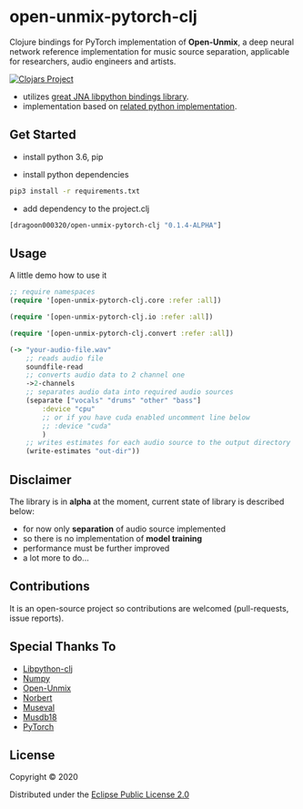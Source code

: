 # open-unmix-pytorch-clj
Clojure bindings for PyTorch implementation of __Open-Unmix__,
a deep neural network reference implementation for music source separation,
applicable for researchers, audio engineers and artists.

[![Clojars Project](https://img.shields.io/clojars/v/dragoon/open-unmix-pytorch-clj.svg)](https://clojars.org/dragoon/open-unmix-pytorch-clj)

* utilizes <a href="https://github.com/cnuernber/libpython-clj">great JNA libpython bindings library</a>.
* implementation based on <a href="https://github.com/sigsep/open-unmix-pytorch">related python implementation</a>.

## Get Started

* install python 3.6, pip

* install python dependencies
```bash
pip3 install -r requirements.txt
```

* add dependency to the project.clj
```clj
[dragoon000320/open-unmix-pytorch-clj "0.1.4-ALPHA"]
```

## Usage

A little demo how to use it
```clj
;; require namespaces
(require '[open-unmix-pytorch-clj.core :refer :all])

(require '[open-unmix-pytorch-clj.io :refer :all])

(require '[open-unmix-pytorch-clj.convert :refer :all])

(-> "your-audio-file.wav"
    ;; reads audio file
    soundfile-read
    ;; converts audio data to 2 channel one
    ->2-channels
    ;; separates audio data into required audio sources
    (separate ["vocals" "drums" "other" "bass"]
        :device "cpu"
        ;; or if you have cuda enabled uncomment line below
        ;; :device "cuda"
        )
    ;; writes estimates for each audio source to the output directory
    (write-estimates "out-dir"))
```

## Disclaimer

The library is in __alpha__ at the moment, current state of library is described below:
* for now only __separation__ of audio source implemented
* so there is no implementation of __model training__
* performance must be further improved
* a lot more to do...

## Contributions

It is an open-source project so contributions are welcomed (pull-requests, issue reports).

## Special Thanks To

* <a href="https://github.com/cnuernber/libpython-clj">Libpython-clj</a>
* <a href="https://numpy.org">Numpy</a>
* <a href="https://sigsep.github.io/open-unmix/">Open-Unmix</a>
* <a href="https://sigsep.github.io/open-unmix/norbert.html">Norbert</a>
* <a href="https://sigsep.github.io/open-unmix/museval.html">Museval</a>
* <a href="https://sigsep.github.io/datasets/musdb.html">Musdb18</a>
* <a href="https://pytorch.org">PyTorch</a>

## License

Copyright © 2020

Distributed under the <a href="https://www.eclipse.org/legal/epl-2.0/">Eclipse Public License 2.0</a>
